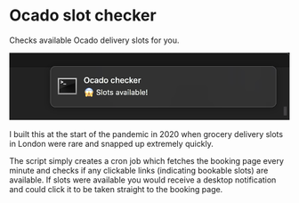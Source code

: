 # Ocado slot checker
Checks available Ocado delivery slots for you.

![Screenshot](./screenshots/notification.png)

I built this at the start of the pandemic in 2020 when grocery delivery slots in London were rare and snapped up extremely quickly.

The script simply creates a cron job which fetches the booking page every minute and checks if any clickable links (indicating bookable slots) are available. If slots were available you would receive a desktop notification and could click it to be taken straight to the booking page.
